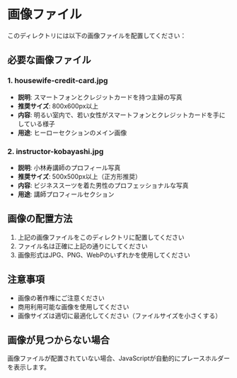 # 画像ファイル

このディレクトリには以下の画像ファイルを配置してください：

## 必要な画像ファイル

### 1. housewife-credit-card.jpg
- **説明**: スマートフォンとクレジットカードを持つ主婦の写真
- **推奨サイズ**: 800x600px以上
- **内容**: 明るい室内で、若い女性がスマートフォンとクレジットカードを手にしている様子
- **用途**: ヒーローセクションのメイン画像

### 2. instructor-kobayashi.jpg
- **説明**: 小林寿講師のプロフィール写真
- **推奨サイズ**: 500x500px以上（正方形推奨）
- **内容**: ビジネススーツを着た男性のプロフェッショナルな写真
- **用途**: 講師プロフィールセクション

## 画像の配置方法

1. 上記の画像ファイルをこのディレクトリに配置してください
2. ファイル名は正確に上記の通りにしてください
3. 画像形式はJPG、PNG、WebPのいずれかを使用してください

## 注意事項

- 画像の著作権にご注意ください
- 商用利用可能な画像を使用してください
- 画像サイズは適切に最適化してください（ファイルサイズを小さくする）

## 画像が見つからない場合

画像ファイルが配置されていない場合、JavaScriptが自動的にプレースホルダーを表示します。 